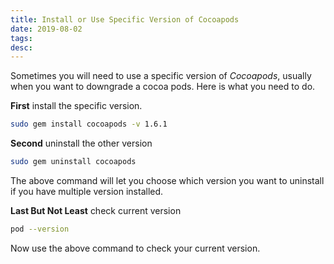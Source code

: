 ```yaml
---
title: Install or Use Specific Version of Cocoapods
date: 2019-08-02
tags:
desc:
---
```


Sometimes you will need to use a specific version of *Cocoapods*, usually when you want to downgrade a cocoa pods. Here is what you need to do.
<!--more-->

**First** install the specific version.
```bash
sudo gem install cocoapods -v 1.6.1
```

**Second** uninstall the other version
```bash
sudo gem uninstall cocoapods
```
The above command will let you choose which version you want to uninstall if you have multiple version installed.

**Last But Not Least** check current version
```bash
pod --version
```
Now use the above command to check your current version.
